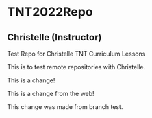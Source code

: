 # TNT2022Repo
## Christelle (Instructor)

Test Repo for Christelle TNT Curriculum Lessons

This is to test remote repositories with Christelle. 

This is a change!

This is a change from the web!

This change was made from branch test.
